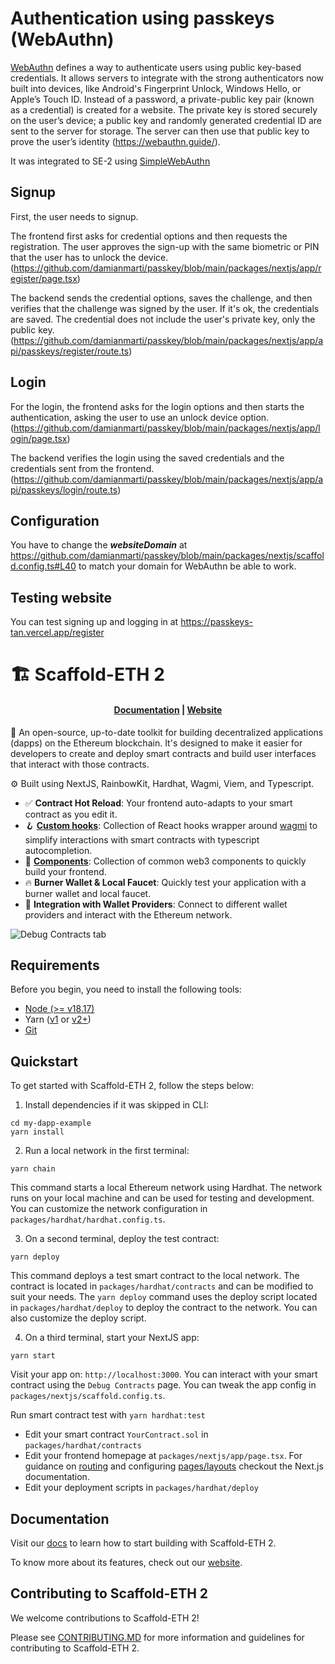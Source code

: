 # Authentication using passkeys (WebAuthn)

[WebAuthn](https://w3c.github.io/webauthn/) defines a way to authenticate users using public key-based credentials. It allows servers to integrate with the strong authenticators now built into devices, like Android's Fingerprint Unlock, Windows Hello, or Apple’s Touch ID. Instead of a password, a private-public key pair (known as a credential) is created for a website. The private key is stored securely on the user’s device; a public key and randomly generated credential ID are sent to the server for storage. The server can then use that public key to prove the user’s identity (https://webauthn.guide/).

It was integrated to SE-2 using [SimpleWebAuthn](https://simplewebauthn.dev/)

## Signup

First, the user needs to signup.

The frontend first asks for credential options and then requests the registration. The user approves the sign-up with the same biometric or PIN that the user has to unlock the device. (https://github.com/damianmarti/passkey/blob/main/packages/nextjs/app/register/page.tsx)

The backend sends the credential options, saves the challenge, and then verifies that the challenge was signed by the user. If it's ok, the credentials are saved. The credential does not include the user's private key, only the public key. (https://github.com/damianmarti/passkey/blob/main/packages/nextjs/app/api/passkeys/register/route.ts)

## Login

For the login, the frontend asks for the login options and then starts the authentication, asking the user to use an unlock device option. (https://github.com/damianmarti/passkey/blob/main/packages/nextjs/app/login/page.tsx)

The backend verifies the login using the saved credentials and the credentials sent from the frontend. (https://github.com/damianmarti/passkey/blob/main/packages/nextjs/app/api/passkeys/login/route.ts)

## Configuration

You have to change the ***websiteDomain*** at https://github.com/damianmarti/passkey/blob/main/packages/nextjs/scaffold.config.ts#L40 to match your domain for WebAuthn be able to work.

## Testing website

You can test signing up and logging in at https://passkeys-tan.vercel.app/register

# 🏗 Scaffold-ETH 2

<h4 align="center">
  <a href="https://docs.scaffoldeth.io">Documentation</a> |
  <a href="https://scaffoldeth.io">Website</a>
</h4>

🧪 An open-source, up-to-date toolkit for building decentralized applications (dapps) on the Ethereum blockchain. It's designed to make it easier for developers to create and deploy smart contracts and build user interfaces that interact with those contracts.

⚙️ Built using NextJS, RainbowKit, Hardhat, Wagmi, Viem, and Typescript.

- ✅ **Contract Hot Reload**: Your frontend auto-adapts to your smart contract as you edit it.
- 🪝 **[Custom hooks](https://docs.scaffoldeth.io/hooks/)**: Collection of React hooks wrapper around [wagmi](https://wagmi.sh/) to simplify interactions with smart contracts with typescript autocompletion.
- 🧱 [**Components**](https://docs.scaffoldeth.io/components/): Collection of common web3 components to quickly build your frontend.
- 🔥 **Burner Wallet & Local Faucet**: Quickly test your application with a burner wallet and local faucet.
- 🔐 **Integration with Wallet Providers**: Connect to different wallet providers and interact with the Ethereum network.

![Debug Contracts tab](https://github.com/scaffold-eth/scaffold-eth-2/assets/55535804/b237af0c-5027-4849-a5c1-2e31495cccb1)

## Requirements

Before you begin, you need to install the following tools:

- [Node (>= v18.17)](https://nodejs.org/en/download/)
- Yarn ([v1](https://classic.yarnpkg.com/en/docs/install/) or [v2+](https://yarnpkg.com/getting-started/install))
- [Git](https://git-scm.com/downloads)

## Quickstart

To get started with Scaffold-ETH 2, follow the steps below:

1. Install dependencies if it was skipped in CLI:

```
cd my-dapp-example
yarn install
```

2. Run a local network in the first terminal:

```
yarn chain
```

This command starts a local Ethereum network using Hardhat. The network runs on your local machine and can be used for testing and development. You can customize the network configuration in `packages/hardhat/hardhat.config.ts`.

3. On a second terminal, deploy the test contract:

```
yarn deploy
```

This command deploys a test smart contract to the local network. The contract is located in `packages/hardhat/contracts` and can be modified to suit your needs. The `yarn deploy` command uses the deploy script located in `packages/hardhat/deploy` to deploy the contract to the network. You can also customize the deploy script.

4. On a third terminal, start your NextJS app:

```
yarn start
```

Visit your app on: `http://localhost:3000`. You can interact with your smart contract using the `Debug Contracts` page. You can tweak the app config in `packages/nextjs/scaffold.config.ts`.

Run smart contract test with `yarn hardhat:test`

- Edit your smart contract `YourContract.sol` in `packages/hardhat/contracts`
- Edit your frontend homepage at `packages/nextjs/app/page.tsx`. For guidance on [routing](https://nextjs.org/docs/app/building-your-application/routing/defining-routes) and configuring [pages/layouts](https://nextjs.org/docs/app/building-your-application/routing/pages-and-layouts) checkout the Next.js documentation.
- Edit your deployment scripts in `packages/hardhat/deploy`


## Documentation

Visit our [docs](https://docs.scaffoldeth.io) to learn how to start building with Scaffold-ETH 2.

To know more about its features, check out our [website](https://scaffoldeth.io).

## Contributing to Scaffold-ETH 2

We welcome contributions to Scaffold-ETH 2!

Please see [CONTRIBUTING.MD](https://github.com/scaffold-eth/scaffold-eth-2/blob/main/CONTRIBUTING.md) for more information and guidelines for contributing to Scaffold-ETH 2.
